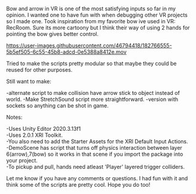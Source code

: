 Bow and arrow in VR is one of the most satisfying inputs so far in my opinion. I wanted one to have fun with when debugging other VR projects so I made one. Took inspiration from my favorite bow ive used in VR: RecRoom. Sure its more cartoony but I think their way of using 2 hands for pointing the bow gives better control.

https://user-images.githubusercontent.com/46794418/182766555-5b5ef505-6c55-45b8-adcd-0e5388a8412e.mov

Tried to make the scripts pretty modular so that maybe they could be reused for other purposes.

Still want to make:

-alternate script to make collision have arrow stick to object instead of world.
-Make StretchSound script more straightforward.
-version with sockets so anything can be shot in game.

Notes:

-Uses Unity Editor 2020.3.13f1  
-Uses 2.0.1 XRI Toolkit.  
-You also need to add the Starter Assets for the XRI Default Input Actions.  
-DemoScene has script that turns off physics interaction between layer 6(arrow),7(bow) so it works in that scene if you import the package into your project.  
-To pickup and pull, hands need atleast 'Player' layered trigger colliders.  


Let me know if you have any comments or questions. I had fun with it and think some of the scripts are pretty cool. Hope you do too!
